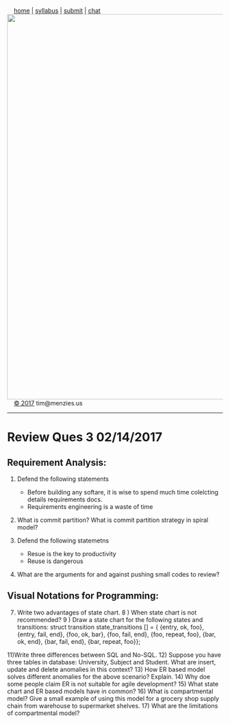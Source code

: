 &nbsp;&nbsp;&nbsp;&nbsp;[home](http://tiny.cc/se17) | 
[syllabus](https://github.com/txt/se17/blob/master/doc/syllabus.md) | 
[submit](http://tiny.cc/se17give) |
[chat](https://se17.slack.com/)  
[<img width=900 src="https://raw.githubusercontent.com/txt/se17/master/img/se17.png">](http://tiny.cc/se17)   <br>
&nbsp;&nbsp;&nbsp;&nbsp;[&copy; 2017](https://github.com/txt/se17/blob/master/LICENSE.md) tim&commat;menzies.us<br>

________________
# Review Ques 3 02/14/2017

## Requirement Analysis:

1)   Defend the following statements
       - Before building any softare, it is wise to spend much time colelcting details requirements docs.
      - Requirements engineering is a waste of time

2)    What is commit partition? What is commit partition strategy in spiral model?
3)    Defend the following statemetns
        - Resue is the key to productivity
        - Reuse is dangerous 
4)    What are the arguments for and against pushing small codes to review?
 
 ## Visual Notations for Programming:
 
7)    Write two advantages of state chart. 
8 )        When state chart is not recommended?
9 )       Draw a state chart for the following states and transitions:
struct transition state_transitions [] = {
{entry, ok, foo},
{entry, fail, end},
{foo, ok, bar},
{foo, fail, end},
{foo, repeat, foo},
{bar, ok, end},
{bar, fail, end},
{bar, repeat, foo}};
  

11)Write three differences between SQL and No-SQL.
12)    Suppose you have three tables in database: University, Subject and Student. What are insert, update and delete anomalies in this context?
13)    How ER based model solves different anomalies for the above scenario? Explain.
14)    Why doe some people claim ER is not suitable for agile development?
15)    What state chart and ER based models have in common?
16)    What is compartmental model? Give a small example of using this model for a grocery shop supply chain from warehouse to supermarket shelves.
17)    What are the limitations of compartmental model?
